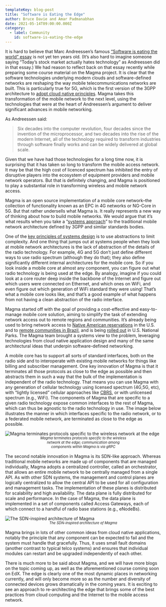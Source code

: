```yaml
---
templateKey: blog-post
title: "Software is Eating the Edge"
author: Bruce Davie and Amar Padmanabhan
date: 2021-05-14T09:00:00.000Z
category:
  - label: Community
    id: software-is-eating-the-edge
---
```


It is hard to believe that Marc Andreessen’s famous [“Software is eating the world” essay](https://a16z.com/2011/08/20/why-software-is-eating-the-world/) is not yet ten years old. (It’s also hard to imagine someone saying “Today’s stock market actually hates technology” as Andreessen did in that essay.) We had reason to reflect back on that essay recently while preparing some course material on the Magma project. It is clear that the software technologies underlying modern clouds and software-defined networks are reshaping the way mobile telecommunications networks are built. This is particularly true for 5G, which is the first version of the 3GPP architecture to [adopt cloud native principles](https://systemsapproach.substack.com/p/why-5g-matters). Magma takes this transformation of the mobile network to the next level, using the technologies that were at the heart of Andreessen’s argument to deliver significant advances in mobile networking.

As Andreessen said:
> Six decades into the computer revolution, four decades since the invention of the microprocessor, and two decades into the rise of the modern Internet, all of the technology required to transform industries through software finally works and can be widely delivered at global scale.

Given that we have had those technologies for a long time now, it is surprising that it has taken so long to transform the mobile access network. It may be that the high cost of licenced spectrum has inhibited the entry of disruptive players into the ecosystem of equipment providers and mobile network operators. But that is definitely changing, and Magma is positioned to play a substantial role in transforming wireless and mobile network access.

Magma is an open source implementation of a mobile core network–the collection of functionality known as an EPC in 4G networks or NG-Core in 5G. But that rather undersells what Magma is. It really represents a new way of thinking about how to build mobile networks. We would argue that it’s what results when you take a “[systems approach](https://systemsapproach.substack.com/p/defining-a-systems-approach)” to the traditional mobile network architecture defined by 3GPP and similar standards bodies. 

One of the [key principles of systems design](https://arxiv.org/abs/2011.02455) is to use abstractions to limit complexity. And one thing that jumps out at systems people when they look at mobile network architectures is the lack of abstraction of the details of the radio technology. For example, 4G and 5G don’t just define different ways to use radio spectrum (although they do that); they also define significantly different internal architectures for the mobile core. So if you look inside a mobile core at almost any component, you can figure out what radio technology is being used at the edge. By analogy, imagine if you could look at a core router deep inside the backbone of the Internet and figure out which users were connected on Ethernet, and which ones on WiFi, and even figure out which generation of WiFi standard they were using! That’s what a mobile core looks like, and that’s a good example of what happens from not having a clean abstraction of the radio interface.

Magma started off with the goal of providing a cost-effective and easy-to-manage mobile core solution, aiming to simplify the task of extending network access out to remote regions and communities. It’s already being used to bring network access to [Native American reservations](https://www.muralnet.org/) in the U.S. and to [remote communities in Brazil](https://www.bnamericas.com/en/news/brisanet-brings-connectivity-to-remote-areas-in-the-northeast-with-magma), and is being [rolled out](http://www.globenewswire.com/fr/news-release/2021/04/07/2206119/0/en/In-Time-for-Summer-US-National-and-State-Parks-Getting-High-Speed-Wireless-Access.html) in U.S. National Parks. The Magma team brought a systems view to the problem, leveraging technologies from cloud native application design and many of the same architectural ideas that underpin software-defined networking. 

A mobile core has to support all sorts of standard interfaces, both on the radio side and to interoperate with existing mobile networks for things like billing and subscriber management. One key innovation of Magma is that it terminates all those protocols as close to the edge as possible and then abstracts them in such a way that the bulk of the implementation is independent of the radio technology. That means you can use Magma with any generation of cellular technology using licensed spectrum (4G,5G, etc), with “lightly licensed” cellular approaches like [CBRS](https://www.networkworld.com/article/3180615/faq-what-in-the-wireless-world-is-cbrs.html), or with unlicensed spectrum (e.g., WiFi). The components of Magma that are specific to a given radio technology expose common interfaces to the rest of Magma, which can thus be agnostic to the radio technology in use. The image below illustrates the manner in which interfaces specific to the radio network, or to a federated mobile network, are terminated as close to the edge as possible. 

![Magma terminates protocols specific to the wireless network at the edge](/img/magma-terminates-protocols-specific-to-the-wireless-network-at-the-edge.png "Magma terminates protocols specific to the wireless network at the edge")


<div style="width:100%;">
	<div style="margin:0 auto; width: 60%;text-align:center;font-size:.8em;margin-bottom:15px;margin-top:-15px;"><em>Magma terminates protocols specific to the wireless network at the edge; communication among components within Magma is via gRPC</em></div>
</div>



The second notable innovation in Magma is its SDN-like approach. Whereas traditional mobile networks are made up of components that are managed individually, Magma adopts a centralized controller, called an orchestrator, that allows an entire mobile network to be centrally managed from a single API. As with other SDN systems, the management and control planes are logically centralized to allow the central API to be used for all configuration and management tasks. The implementation of these planes is distributed for scalability and high availability. The data plane is fully distributed for scale and performance. In the case of Magma, the data plane is implemented in a set of components called Access Gateways, each of which connect to a handful of radio base stations (e.g., eNodeBs). 

![The SDN-inspired architecture of Magma](/img/the-sdn-inspired-architecture-of-magma.png "The SDN-inspired architecture of Magma")

<div style="width:100%;">
	<div style="margin:0 auto; width: 60%;text-align:center;font-size:.8em;margin-bottom:15px;margin-top:-15px;"><em>The SDN-inspired architecture of Magma</em></div>
</div>



Magma brings in lots of other common ideas from cloud native applications, notably the principle that any component can be expected to fail and the system must handle that gracefully. Thus, it uses small fault domains (another contrast to typical telco systems) and ensures that individual modules can restart and be upgraded independently of each other. 

There is much more to be said about Magma, and we will have more blogs on the topic coming up, as well as the aforementioned course coming soon on EdX. The edge is clearly one of the most dynamic places in networking currently, and will only become more so as the number and diversity of connected devices grows dramatically in the coming years. It is exciting to see an approach to re-architecting the edge that brings some of the best practices from cloud computing and the Internet to the mobile access network. 


